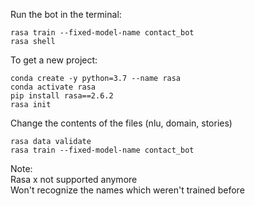 Run the bot in the terminal:
```
rasa train --fixed-model-name contact_bot 
rasa shell
```

To get a new project:
```
conda create -y python=3.7 --name rasa 
conda activate rasa  
pip install rasa==2.6.2
rasa init
```

Change the contents of the files (nlu, domain, stories)

```
rasa data validate
rasa train --fixed-model-name contact_bot 
```

Note: \
Rasa x not supported anymore \
Won't recognize the names which weren't trained before
